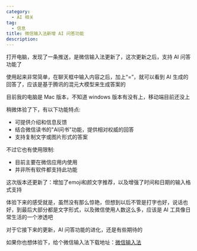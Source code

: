 ```yaml
---
category:
  - AI 相关
tag:
  - 信息
title: 微信输入法新增 AI 问答功能
description: 
---
```


打开电脑，发现了一条推送，是微信输入法更新了，这次更新之后，支持 AI 问答功能了

使用起来非常简单，在聊天框中输入内容之后，加上“=”，就可以看到 AI 生成的回答了，应该是基于腾讯的混元大模型来生成答案的

目前我的电脑是 Mac 版本，不知道 windows 版本有没有上，移动端目前还没上

稍微体验了下，有以下功能特点:   
- 可提供介绍和信息反馈   
- 结合微信读书的"AI问书"功能，提供相对权威的回答   
- 支持复制文字或图片形式的答案   

不过它也有使用限制:   
- 目前主要在微信应用内使用   
- 并非所有软件都支持此功能   

这次版本还更新了：增加了emoji和颜文字推荐，以及增强了时间和日期的输入格式支持

体验下来的感受就是，虽然没有那么惊艳，但想到以后不管是打字也好，说话也好，到最后大部分都是文字形式，以及微信使用人数这么多，应该是 AI 工具像日常生活的一个渗透吧

对于它接下来的更新，AI 问答功能的进化，还是有些期待的

如果你也想体验下，给个微信输入法下载地址：[微信输入法](https://z.weixin.qq.com/)